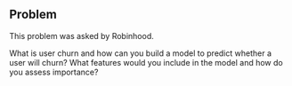 ## Problem
This problem was asked by Robinhood.

What is user churn and how can you build a model to predict whether a user will churn? What features would you include in the model and how do you assess importance?
